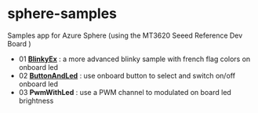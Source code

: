 # sphere-samples
Samples app for Azure Sphere (using the MT3620 Seeed Reference Dev Board )

* 01 __[BlinkyEx](~/BlinkyEx/)__ : a more advanced blinky sample with french flag colors on onboard led
* 02 __[ButtonAndLed](~/ButtonAndLed/)__ : use onboard button to select and switch on/off onboard led
* 03 __PwmWithLed__ : use a PWM channel to modulated on board led brightness
